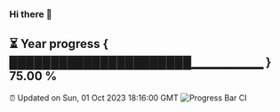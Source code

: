 ### Hi there 👋
⏳ Year progress { ██████████████████████▁▁▁▁▁▁▁▁ } 75.00 %
---
⏰ Updated on Sun, 01 Oct 2023 18:16:00 GMT
![Progress Bar CI](https://github.com/liununu/liununu/workflows/Progress%20Bar%20CI/badge.svg)
